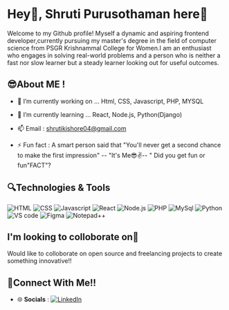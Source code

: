 # Hey🙌, Shruti Purusothaman here🤩

Welcome to my Github profile! Myself a dynamic and aspiring frontend developer,currently pursuing my master's degree in the field of computer science from PSGR Krishnammal College for Women.I am an enthusiast who engages in solving real-world problems and a person who is neither a fast nor slow learner but a steady learner looking out for useful outcomes.


## 😎About ME !
- 🔭 I’m currently working on ... Html, CSS, Javascript, PHP, MYSQL
  
- 🌱 I’m currently learning ... React, Node.js, Python(Django)
  
- 📫 Email : shrutikishore04@gmail.com
  
- ⚡ Fun fact : A smart person said that "You'll never get a second chance to make the first impression" -- "It's Me😎✌️-- " Did you get fun or fun"FACT"?



## 🔍Technologies & Tools
  ![HTML](https://img.shields.io/badge/HTML-orange?style=for-the-badge)
  ![CSS](https://img.shields.io/badge/CSS-blue?style=for-the-badge&logo=CSS)
  ![Javascript](https://img.shields.io/badge/Javascript-yellow?style=for-the-badge&logo=Javascript)
  ![React](https://img.shields.io/badge/React-blue?style=for-the-badge&logo=React&logoColor=black)
  ![Node.js](https://img.shields.io/badge/Node.js-green?style=for-the-badge&logo=node.js&logoColor=white)
  ![PHP](https://img.shields.io/badge/PHP-%23FFD700?style=for-the-badge&logo=PHP)
  ![MySql](https://img.shields.io/badge/MYSql-grey?style=for-the-badge&logo=mysql)
  ![Python](https://img.shields.io/badge/Python-yellow?style=for-the-badge&logo=python)
  ![VS code](https://img.shields.io/badge/Vscode-blue?style=for-the-badge)
  ![Figma](https://img.shields.io/badge/Figma-black?style=for-the-badge&logo=figma&logoColor=orange)
  ![Notepad++](https://img.shields.io/badge/Notepad%2B%2B-white?style=for-the-badge&logo=notepad%2B%2B&logoColor=white_green)


## I'm looking to colloborate on🙌 

  Would like to colloborate on open source and freelancing projects to create something innovative!!


## 🤝Connect With Me!!

 - 🌐 **Socials** : [![LinkedIn](https://img.shields.io/badge/LINKEDIN-CONNECT-blue?style=for-the-badge&logo=linkedin)](https://www.linkedin.com/in/shruti-purusothaman)




   







   
   

   
